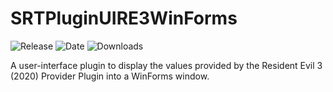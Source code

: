 # SRTPluginUIRE3WinForms
![Release](https://img.shields.io/github/v/release/SpeedrunTooling/SRTPluginUIRE3WinForms?label=current%20release&style=for-the-badge)
![Date](https://img.shields.io/github/release-date/SpeedrunTooling/SRTPluginUIRE3WinForms?style=for-the-badge)
![Downloads](https://img.shields.io/github/downloads/SpeedrunTooling/SRTPluginUIRE3WinForms/total?color=%23007EC6&style=for-the-badge)

A user-interface plugin to display the values provided by the Resident Evil 3 (2020) Provider Plugin into a WinForms window.

